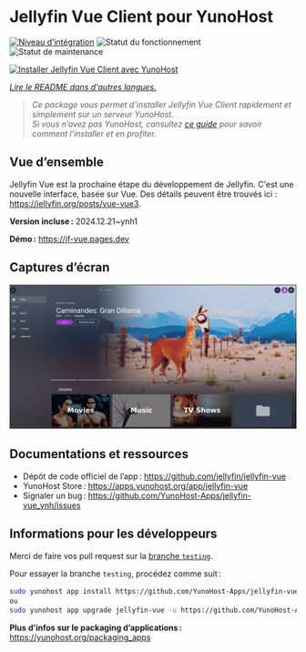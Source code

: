 <!--
Nota bene : ce README est automatiquement généré par <https://github.com/YunoHost/apps/tree/master/tools/readme_generator>
Il NE doit PAS être modifié à la main.
-->

# Jellyfin Vue Client pour YunoHost

[![Niveau d’intégration](https://apps.yunohost.org/badge/integration/jellyfin-vue)](https://ci-apps.yunohost.org/ci/apps/jellyfin-vue/)
![Statut du fonctionnement](https://apps.yunohost.org/badge/state/jellyfin-vue)
![Statut de maintenance](https://apps.yunohost.org/badge/maintained/jellyfin-vue)

[![Installer Jellyfin Vue Client avec YunoHost](https://install-app.yunohost.org/install-with-yunohost.svg)](https://install-app.yunohost.org/?app=jellyfin-vue)

*[Lire le README dans d'autres langues.](./ALL_README.md)*

> *Ce package vous permet d’installer Jellyfin Vue Client rapidement et simplement sur un serveur YunoHost.*  
> *Si vous n’avez pas YunoHost, consultez [ce guide](https://yunohost.org/install) pour savoir comment l’installer et en profiter.*

## Vue d’ensemble

Jellyfin Vue est la prochaine étape du développement de Jellyfin. C'est une nouvelle interface, basée sur Vue. Des détails peuvent être trouvés ici : https://jellyfin.org/posts/vue-vue3.


**Version incluse :** 2024.12.21~ynh1

**Démo :** <https://jf-vue.pages.dev>

## Captures d’écran

![Capture d’écran de Jellyfin Vue Client](./doc/screenshots/jellyfin-vue-homepage-2023-04.jpg)

## Documentations et ressources

- Dépôt de code officiel de l’app : <https://github.com/jellyfin/jellyfin-vue>
- YunoHost Store : <https://apps.yunohost.org/app/jellyfin-vue>
- Signaler un bug : <https://github.com/YunoHost-Apps/jellyfin-vue_ynh/issues>

## Informations pour les développeurs

Merci de faire vos pull request sur la [branche `testing`](https://github.com/YunoHost-Apps/jellyfin-vue_ynh/tree/testing).

Pour essayer la branche `testing`, procédez comme suit :

```bash
sudo yunohost app install https://github.com/YunoHost-Apps/jellyfin-vue_ynh/tree/testing --debug
ou
sudo yunohost app upgrade jellyfin-vue -u https://github.com/YunoHost-Apps/jellyfin-vue_ynh/tree/testing --debug
```

**Plus d’infos sur le packaging d’applications :** <https://yunohost.org/packaging_apps>
